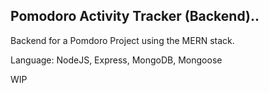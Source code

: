 ## Pomodoro Activity Tracker (Backend)..

Backend for a Pomdoro Project using the MERN stack.

Language: NodeJS, Express, MongoDB, Mongoose

WIP
